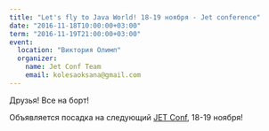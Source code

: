 ```yaml
---
title: "Let's fly to Java World! 18-19 ноября - Jet conference"
date: "2016-11-18T10:00:00+03:00"
term: "2016-11-19T21:00:00+03:00"
event:
  location: "Виктория Олимп"
  organizer:
    name: Jet Conf Team
    email: kolesaoksana@gmail.com
---
```


Друзья! Все на борт!

Объявляется посадка на следующий [JET Conf](http://jetconf.by/), 18-19 ноября!
